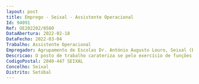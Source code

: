 ```yaml
--- 
layout: post
title: Emprego - Seixal - Assistente Operacional
Id: 94091
Ref: OE202202/0580
DataAbertura: 2022-02-18
DataFecho: 2022-03-04
Trabalho: Assistente Operacional
Empregador: Agrupamento de Escolas Dr. António Augusto Louro, Seixal (Escola Básica Dr. António Augusto Louro, Arrentela, Seixal - Sede)
Descricao: O posto de trabalho carateriza se pelo exercício de funções tal como descrito no ponto 6 do Aviso de abertura.
CodigoPostal: 2840-447 SEIXAL
Concelho: Seixal
Distrito: Setúbal
--- 
```

